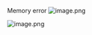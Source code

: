 Memory error
![image.png](https://peiyihan-1324725457.cos.ap-beijing.myqcloud.com/Obsidian/202403052133595.png?imageSlim)

![image.png](https://peiyihan-1324725457.cos.ap-beijing.myqcloud.com/Obsidian/202403052134818.png?imageSlim)
